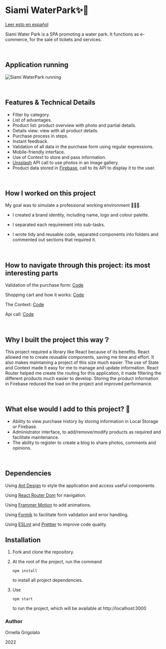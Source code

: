 
# Siami WaterPark✨👙

[Leer esto en español](https://github.com/OrnellaGrigolato/Siami_WaterPark/blob/main/README.md)

Siami Water Park is a SPA promoting a water park. It functions as e-commerce, for the sale of tickets and services.

<br/>

## Application running

![Siami WaterPark running](https://github.com/OrnellaGrigolato/Siami_WaterPark/blob/main/Siami_Waterpark_Running.gif)

<br/>


## Features & Technical Details

- Filter by category.
- List of advantages.
- Product list: product overview with photo and partial details.
- Details view: view with all product details.
- Purchase process in steps.
- Instant feedback.
- Validation of all data in the purchase form using regular expressions.
- Mobile-friendly interface.
- Use of Context to store and pass information.
- [Unsplash](https://unsplash.com/es) API call to use photos in an image gallery.
- Product data stored in [Firebase](https://firebase.google.com/?hl=es), call to its API to display it to the user.

<br/>

## How I worked on this project

My goal was to simulate a professional working environment 👩🏻‍💻. 

- I created a brand identity, including name, logo and colour palette.

- I separated each requirement into sub-tasks.

- I wrote tidy and reusable code, separated components into folders and commented out sections that required it.

<br/>

## How to navigate through this project: its most interesting parts

Validation of the purchase form: [Code](https://github.com/OrnellaGrigolato/Siami_WaterPark/blob/6080d7c79efe2eb827ed070951a825c95bff67e6/src/Components/Cart/Cart.js#L112)

Shopping cart and how it works: [Code](https://github.com/OrnellaGrigolato/Siami_WaterPark/blob/6080d7c79efe2eb827ed070951a825c95bff67e6/src/Components/Cart/Cart.js#L58)

The Context: [Code](https://github.com/OrnellaGrigolato/Siami_WaterPark/blob/6080d7c79efe2eb827ed070951a825c95bff67e6/src/Context/CartContext.js#L4)

Api call: [Code](https://github.com/OrnellaGrigolato/Siami_WaterPark/blob/6080d7c79efe2eb827ed070951a825c95bff67e6/src/Container/ItemDetailContainer/ItemDetailContainer.js#L16)

<br/>

## Why I built the project this way ❔
This project required a library like React because of its benefits. React allowed me to create reusable components, saving me time and effort. It also makes maintaining a project of this size much easier.
The use of State and Context made it easy for me to manage and update information. 
React Router helped me create the routing for this application, it made filtering the different products much easier to develop.
Storing the product information in Firebase reduced the load on the project and improved performance.

<br/>

## What else would I add to this project? 🚀

* Ability to view purchase history by storing information in Local Storage or Firebase.
* Administrator interface, to add/remove/modify products as required and facilitate maintenance.
* The ability to register to create a blog to share photos, comments and opinions.

<br/>

## Dependencies

Using [Ant Design](https://ant.design/) to style the application and access useful components.

Using [React Router Dom](https://reactrouter.com/) for navigation.

Using [Frammer Motion](https://www.framer.com/motion/) to add animations.

Using [Formik](https://formik.org/) to facilitate form validation and error handling.

Using [ESLint](https://eslint.org/) and [Prettier](https://prettier.io/) to improve code quality.

## Installation

1. Fork and clone the repository.

2. At the root of the project, run the command

   ```
   npm install
   ```
   to install all project dependencies.

3. Use 

   ```
   npm start
   ```

   to run the project, which will be available at http://localhost:3000


### Author

Ornella Grigolato

2022


